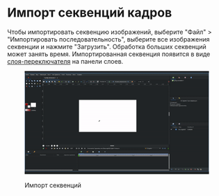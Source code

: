 # Импорт секвенций кадров

Чтобы импортировать секвенцию изображений, выберите "Файл" > "Импортировать последовательность", выберите все изображения секвенции и нажмите "Загрузить". Обработка больших секвенций может занять время. Импортированная секвенция появится в виде [слоя-переключателя](../instrumenty-animacii/sloi-pereklyuchatel.md) на панели слоев.

<figure><img src="../.gitbook/assets/inport_izob_3.gif" alt=""><figcaption><p>Импорт секвенций</p></figcaption></figure>
